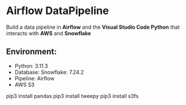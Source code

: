 # Airflow DataPipeline
Build a data pipeline in **Airflow** and the **Visual Studio Code Python** that interacts with **AWS** and **Snowflake**
## Environment: 
* Python: 3.11.3
* Database: Snowflake: 7.24.2
* Pipeline: Airflow
* AWS S3

pip3 install pandas 
pip3 install tweepy 
pip3 install s3fs 
